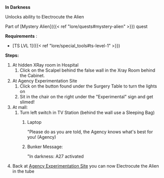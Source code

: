 **In Darkness**

Unlocks ability to Electrocute the Alien

Part of [Mystery Alien]({{< ref "lore/quests#mystery-alien" >}}) quest

**Requirements** :

- [TS LVL 1]({{< ref "lore/special_tools#ts-level-1" >}})

**Steps:**

1. At hidden XRay room in Hospital
	1. Click on the Scalpel behind the false wall in the Xray Room behind the Cabinet.
2. At Agency Experimentation Site
	1. Click on the button found under the Surgery Table to turn the lights on
	2. Sit in the chair on the right under the "Experimental" sign and get slimed!
3. At mall:
	1. Turn left switch in TV Station (behind the wall use a Sleeping Bag)
		1. Laptop
		
			"Please do as you are told, the Agency knows what's best for you! (Agency)
		2. Bunker Message:
 
			"In darkness: A27 activated
4. Back at [Agency Experimentation Site]() you can now Electrocute the Alien in the tube
